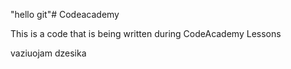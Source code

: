 "hello git"# Codeacademy

This is a code that is being written during CodeAcademy Lessons

vaziuojam dzesika